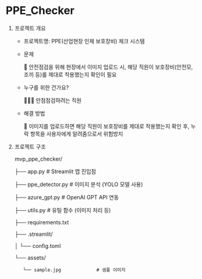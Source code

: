 # PPE_Checker

1. 프로젝트 개요
   
   - 프로젝트명: PPE(산업현장 인체 보호장비) 체크 시스템
   
   - 문제
   
     🚫 안전점검을 위해 현장에서 이미지 업로드 시, 해당 직원이 보호장비(안전모, 조끼 등)를 제대로 착용했는지 확인이 필요
     
   - 누구를 위한 건가요?

     👷🏻‍♀️ 안점점검하려는 직원
     
   - 해결 방법

     🔑 이미지를 업로드하면 해당 직원이 보호장비를 제대로 착용했는지 확인 후, 누락 항목을 사용자에게 알려줌으로서 위험방지

2. 프로젝트 구조
      
   mvp_ppe_checker/
   
      ├── app.py                      # Streamlit 앱 진입점
      
      ├── ppe_detector.py            # 이미지 분석 (YOLO 모델 사용)
      
      ├── azure_gpt.py               # OpenAI GPT API 연동
      
      ├── utils.py                   # 유틸 함수 (이미지 처리 등)
      
      ├── requirements.txt
      
      ├── .streamlit/
      
      │   └── config.toml
      
      └── assets/
      
          └── sample.jpg             # 샘플 이미지
